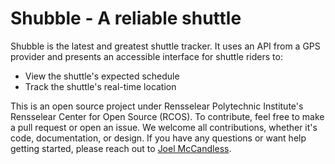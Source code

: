 # Shubble - A reliable shuttle

Shubble is the latest and greatest shuttle tracker. It uses an API from a GPS
provider and presents an accessible interface for shuttle riders to:

- View the shuttle's expected schedule
- Track the shuttle's real-time location

This is an open source project under Rensselear Polytechnic Institute's
Rensselear Center for Open Source (RCOS). To contribute, feel free to make a
pull request or open an issue. We welcome all contributions, whether it's
code, documentation, or design. If you have any questions or want help getting
started, please reach out to [Joel McCandless](mailto:mail@joelmccandless.com).
